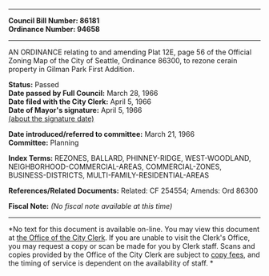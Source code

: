 * * * * *  
  
**Council Bill Number: [](#h0)[](#h2)86181**   
**Ordinance Number: 94658**  
  
* * * * *  
  
AN ORDINANCE relating to and amending Plat 12E, page 56 of the Official Zoning Map of the City of Seattle, Ordinance 86300, to rezone cerain property in Gilman Park First Addition.  
  
**Status:** Passed   
**Date passed by Full Council:** March 28, 1966   
**Date filed with the City Clerk:** April 5, 1966   
**Date of Mayor's signature:** April 5, 1966   
[(about the signature date)](/~public/approvaldate.htm)   
  
  
**Date introduced/referred to committee:** March 21, 1966   
**Committee:** Planning   
  
**Index Terms:** REZONES, BALLARD, PHINNEY-RIDGE, WEST-WOODLAND, NEIGHBORHOOD-COMMERCIAL-AREAS, COMMERCIAL-ZONES, BUSINESS-DISTRICTS, MULTI-FAMILY-RESIDENTIAL-AREAS  
  
**References/Related Documents:** Related: CF 254554; Amends: Ord 86300  
  
**Fiscal Note:** *(No fiscal note available at this time)*  
  
* * * * *  
  
*No text for this document is available on-line. You may view this document at [the Office of the City Clerk](http://www.seattle.gov/leg/clerk/contactUs.htm). If you are unable to visit the Clerk's Office, you may request a copy or scan be made for you by Clerk staff. Scans and copies provided by the Office of the City Clerk are subject to [copy fees](http://clerk.seattle.gov/~public/clerkfees.htm), and the timing of service is dependent on the availability of staff. *  
  
  
